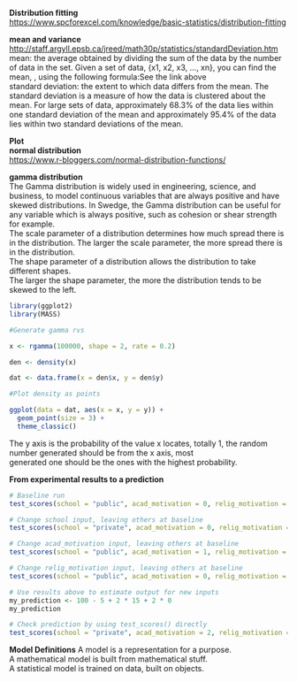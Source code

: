 **Distribution fitting**  
https://www.spcforexcel.com/knowledge/basic-statistics/distribution-fitting


**mean and variance**  
http://staff.argyll.epsb.ca/jreed/math30p/statistics/standardDeviation.htm  
mean: the average obtained by dividing the sum of the data by the number of data in the set. Given a set of data, {x1, x2, x3, ..., xn}, you can find the mean, , using the following formula:See the link above  
standard deviation: the extent to which data differs from the mean. The standard deviation is a measure of how the data is clustered about the mean. For large sets of data, approximately 68.3% of the data lies within one standard deviation of the mean and approximately 95.4% of the data lies within two standard deviations of the mean.  

**Plot**  
**normal distribution**  
https://www.r-bloggers.com/normal-distribution-functions/  

**gamma distribution**  
The Gamma distribution is widely used in engineering, science, and business, to model continuous variables that are always positive and have skewed distributions. In Swedge, the Gamma distribution can be useful for any variable which is always positive, such as cohesion or shear strength for example.  
The scale parameter of a distribution determines how much spread there is in the distribution.  The larger the scale parameter, the more spread there is in the distribution.   
The shape parameter of a distribution allows the distribution to take different shapes.  
 The larger the shape parameter, the more the distribution tends to be skewed to the left.   
 
```r
library(ggplot2)
library(MASS)

#Generate gamma rvs

x <- rgamma(100000, shape = 2, rate = 0.2)

den <- density(x)

dat <- data.frame(x = den$x, y = den$y)

#Plot density as points

ggplot(data = dat, aes(x = x, y = y)) + 
  geom_point(size = 3) +
  theme_classic()
```
The y axis is the probability of the value x locates, totally 1, the random number generated should be from the x axis, most  
generated one should be the ones with the highest probability.  

**From experimental results to a prediction**  
```r
# Baseline run
test_scores(school = "public", acad_motivation = 0, relig_motivation = 0)

# Change school input, leaving others at baseline
test_scores(school = "private", acad_motivation = 0, relig_motivation = 0)

# Change acad_motivation input, leaving others at baseline
test_scores(school = "public", acad_motivation = 1, relig_motivation = 0)

# Change relig_motivation input, leaving others at baseline
test_scores(school = "public", acad_motivation = 0, relig_motivation = 1)

# Use results above to estimate output for new inputs
my_prediction <- 100 - 5 + 2 * 15 + 2 * 0
my_prediction

# Check prediction by using test_scores() directly
test_scores(school = "private", acad_motivation = 2, relig_motivation = 2)
```

**Model Definitions**
A model is a representation for a purpose.  
A mathematical model is built from mathematical stuff.  
A statistical model is trained on data, built on objects.  
